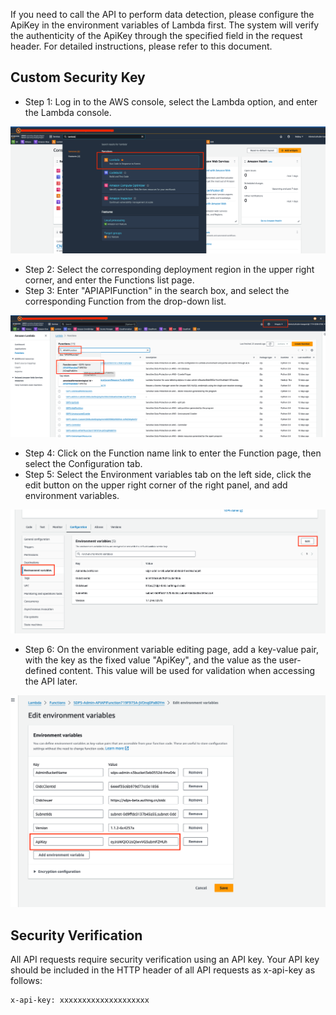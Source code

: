 If you need to call the API to perform data detection, please configure the ApiKey in the environment variables of Lambda first. The system will verify the authenticity of the ApiKey through the specified field in the request header. For detailed instructions, please refer to this document.

## Custom Security Key

- Step 1: Log in to the AWS console, select the Lambda option, and enter the Lambda console.

![lambda控制台](images/lambda-console.png)

- Step 2: Select the corresponding deployment region in the upper right corner, and enter the Functions list page.
- Step 3: Enter "APIAPIFunction" in the search box, and select the corresponding Function from the drop-down list.

![api-fun](images/api-access-3.png)

- Step 4: Click on the Function name link to enter the Function page, then select the Configuration tab.
- Step 5: Select the Environment variables tab on the left side, click the edit button on the upper right corner of the right panel, and add environment variables.


![env-tab](images/api-access-5.png)

- Step 6: On the environment variable editing page, add a key-value pair, with the key as the fixed value "ApiKey", and the value as the user-defined content. This value will be used for validation when accessing the API later.

![edit-env](images/api-access-6.png)

## Security Verification

All API requests require security verification using an API key. Your API key should be included in the HTTP header of all API requests as x-api-key as follows:

```config
x-api-key: xxxxxxxxxxxxxxxxxxxx
```
